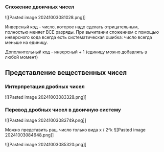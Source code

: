 ### Сложение двоичных чисел

![[Pasted image 20241003081028.png]]

Инверсный код - число, которое надо сделать отрицательным, полностью меняет ВСЕ разряды.
При вычитании сложением с помощью инверсного кода всегда есть систематическая ошибка: число всегда меньше на единицу.

Дополнительный код - инверсный + 1 (единицу можно добавлять в любой момент)

## Представление вещественных чисел

### Интерпретация дробных чисел
![[Pasted image 20241003083328.png]]

### Перевод дробных чисел в двоичную систему
![[Pasted image 20241003083749.png]]

Можно представить рац. число только вида x / 2^k
![[Pasted image 20241003084648.png]]

![[Pasted image 20241003085320.png]]